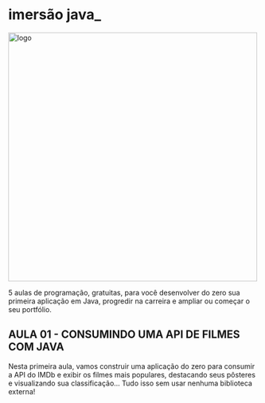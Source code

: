 # imersão java_

<img src="https://www.alura.com.br/assets/img/imersao-java/imersao-logo.1655844054.svg" alt="logo" width="500"/>

5 aulas de programação, gratuitas, para você desenvolver do zero sua primeira aplicação em Java, progredir na carreira e ampliar ou começar o seu portfólio.

## AULA 01 - CONSUMINDO UMA API DE FILMES COM JAVA

Nesta primeira aula, vamos construir uma aplicação do zero para consumir a API do IMDb e exibir os filmes mais populares, destacando seus pôsteres e visualizando sua classificação... Tudo isso sem usar nenhuma biblioteca externa!